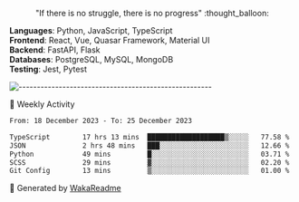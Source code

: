 <p align="center"> 
  "If there is no struggle, there is no progress" :thought_balloon:
</p>

<p align="left">
  <strong>Languages</strong>: Python, JavaScript, TypeScript<br>
  <strong>Frontend</strong>: React, Vue, Quasar Framework, Material UI<br>
  <strong>Backend</strong>: FastAPI, Flask<br>
  <strong>Databases</strong>: PostgreSQL, MySQL, MongoDB<br>
  <strong>Testing</strong>: Jest, Pytest<br>
</p>

![-----------------------------------------------------](https://raw.githubusercontent.com/andreasbm/readme/master/assets/lines/vintage.png)

🎯 Weekly Activity

<!--START_SECTION:waka-->

```txt
From: 18 December 2023 - To: 25 December 2023

TypeScript        17 hrs 13 mins  ███████████████████▒░░░░░   77.58 %
JSON              2 hrs 48 mins   ███░░░░░░░░░░░░░░░░░░░░░░   12.66 %
Python            49 mins         █░░░░░░░░░░░░░░░░░░░░░░░░   03.71 %
SCSS              29 mins         ▓░░░░░░░░░░░░░░░░░░░░░░░░   02.20 %
Git Config        13 mins         ▒░░░░░░░░░░░░░░░░░░░░░░░░   01.00 %
```

<!--END_SECTION:waka-->


🚀 Generated by [WakaReadme](https://github.com/athul/waka-readme)
